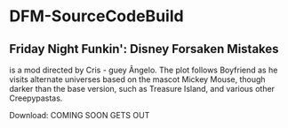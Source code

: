 # DFM-SourceCodeBuild

## Friday Night Funkin': Disney Forsaken Mistakes
is a mod directed by Cris - guey Ângelo. The plot follows Boyfriend as he visits alternate universes based on the mascot Mickey Mouse, though darker than the base version, such as Treasure Island, and various other Creepypastas.

Download:
COMING SOON GETS OUT
